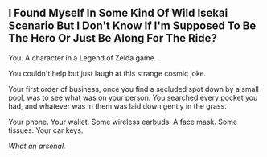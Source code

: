 ## I Found Myself In Some Kind Of Wild Isekai Scenario But I Don't Know If I'm Supposed To Be The Hero Or Just Be Along For The Ride? 

You. A character in a Legend of Zelda game.

You couldn't help but just laugh at this strange cosmic joke.

Your first order of business, once you find a secluded spot down by a small pool, was to see what was on your person. You searched every pocket you had, and whatever was in them was laid down gently in the grass.

Your phone. Your wallet. Some wireless earbuds. A face mask. Some tissues. Your car keys.

*What an arsenal.*

